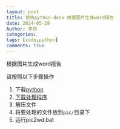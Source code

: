 ```yaml
---
layout: post
title: 使用python-docx 根据图片生成word报告
date: 2024-05-29
Author: 李然
categories: 
tags: [code,python]
comments: true
--- 
```


根据图片生成word报告

请按照以下步骤操作

1. 下载[python](https://www.python.org/ftp/python/3.12.4/python-3.12.4-amd64.exe)
2. [下载处理程序](https://github.com/user-attachments/files/16092377/pic2wd.zip)
3. 解压文件
4. 将要处理的文件放到`pic/`目录下
5. 运行pic2wd.bat

